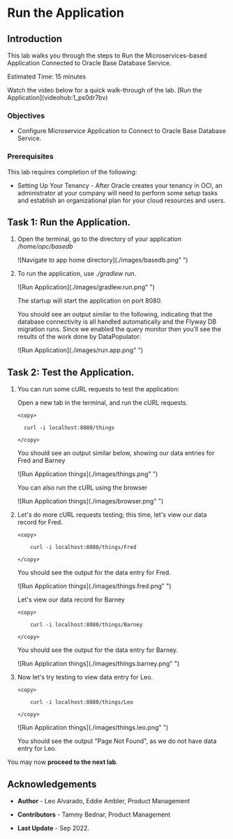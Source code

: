 # Run the Application


## Introduction

This lab walks you through the steps to Run the Microservices-based Application Connected to Oracle Base Database Service.

Estimated Time: 15 minutes

<if type="sandbox">
Watch the video below for a quick walk-through of the lab.
[Run the Application](videohub:1_ps0dr7bv)
</if>

### Objectives

-   Configure Microservice Application to Connect to Oracle Base Database Service.

### Prerequisites

This lab requires completion of the following:

* Setting Up Your Tenancy - After Oracle creates your tenancy in OCI, an administrator at your company will need to perform some setup tasks and establish an organizational plan for your cloud resources and users.




## Task 1: Run the Application.

1. Open the terminal, go to the directory of your application */home/opc/basedb*

   ![Navigate to app home directory](./images/basedb.png" ")

2. To run the application, use *./gradlew run*.

   ![Run Application](./images/gradlew.run.png" ")


   The startup will start the application on port 8080.

   You should see an output similar to the following, indicating that the database connectivity is all handled automatically and the Flyway DB migration runs. Since we enabled the query monitor then you’ll see the results of the work done by DataPopulator:

   ![Run Application](./images/run.app.png" ")



## Task 2: Test the Application.

1. You can run some cURL requests to test the application:

   Open a new tab in the terminal, and run the cURL requests.

    ```
    <copy>

      curl -i localhost:8080/things

    </copy>
    ```

    You should see an output similar below, showing our data entries for Fred and Barney

    ![Run Application things](./images/things.png" ")

    You can also run the cURL using the browser

    ![Run Application things](./images/browser.png" ")

2. Let's do more cURL requests testing; this time, let's view our data record for Fred.

    ```
    <copy>

        curl -i localhost:8080/things/Fred

    </copy>
    ```

    You should see the output for the data entry for Fred.

    ![Run Application things](./images/things.fred.png" ")


    Let's view our data record for Barney

    ```
    <copy>

        curl -i localhost:8080/things/Barney

    </copy>
    ```

    You should see the output for the data entry for Barney.

    ![Run Application things](./images/things.barney.png" ")


3. Now let's try testing to view data entry for Leo.


    ```
    <copy>

        curl -i localhost:8080/things/Leo

    </copy>
    ```

    ![Run Application things](./images/things.leo.png" ")


    You should see the output "Page Not Found", as we do not have data entry for Leo.

You may now **proceed to the next lab**.



## Acknowledgements

* **Author** - Leo Alvarado, Eddie Ambler, Product Management

* **Contributors** - Tammy Bednar, Product Management

* **Last Update** - Sep 2022.
